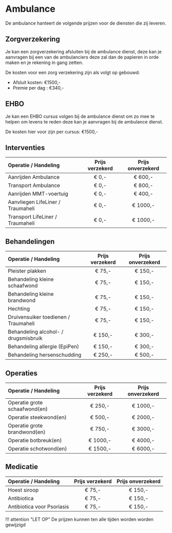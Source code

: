 # Ambulance

De ambulance hanteert de volgende prijzen voor de diensten die zij leveren.

## Zorgverzekering

Je kan een zorgverzekering afsluiten bij de ambulance dienst, deze kan je aanvragen bij een van de ambulanciers deze zal dan de papieren in orde maken en je rekening in gang zetten. 

De kosten voor een zorg verzekering zijn als volgt op gebouwd:

* Afsluit kosten: €1500,-
* Premie per dag : €340,-

## EHBO

Je kan een EHBO cursus volgen bij de ambulance dienst om zo mee te helpen om levens te reden deze kan je aanvragen bij de ambulance dienst.

De kosten hier voor zijn per cursus: €1500,-

## Interventies

| Operatie / Handeling | Prijs verzekerd | Prijs onverzekerd |
|:--------------------|:---------------:|:-----------------:|
| Aanrijden Ambulance | € 0,- | € 600,- |
| Transport Ambulance | € 0,- | € 800,- |
| Aanrijden MMT-voertuig | € 0,- | € 400,- |
| Aanvliegen LifeLiner / Traumaheli | € 0,- | € 1000,- |
| Transport LifeLiner / Traumaheli | € 0,- | € 1000,- |

## Behandelingen

| Operatie / Handeling | Prijs verzekerd | Prijs onverzekerd |
|:--------------------|:---------------:|:-----------------:|
| Pleister plakken                      | € 75,- | € 150,- |
| Behandeling kleine schaafwond         | € 75,- | € 150,- |
| Behandeling kleine brandwond          | € 75,- | € 150,- |
| Hechting                              | € 75,- | € 150,-  |
| Druivensuiker toedienen / Traumaheli  | € 75,- | € 150,- |
| Behandeling alcohol- / drugsmisbruik  | € 150,- | € 300,- |
| Behandeling allergie (EpiPen)         | € 150,- | € 300,- |
| Behandeling hersenschudding           | € 250,- | € 500,- |

## Operaties

| Operatie / Handeling | Prijs verzekerd | Prijs onverzekerd |
|:--------------------|:---------------:|:-----------------:|
| Operatie grote schaafwond(en)         | € 250,- | € 1000,- |
| Operatie steekwond(en)                | € 500,- | € 2000,- |
| Operatie grote brandwond(en)          | € 750,- | € 3000,- |
| Operatie botbreuk(en)                 | € 1000,- | € 4000,- |
| Operatie schotwond(en)                | € 1500,- | € 6000,- |

## Medicatie

| Operatie / Handeling | Prijs verzekerd | Prijs onverzekerd |
|:--------------------|:---------------:|:-----------------:|
| Hoest siroop                  | € 75,- | € 150,- |
| Antibiotica                   | € 75,- | € 150,- |
| Antibiotica voor Psoriasis    | € 75,- | € 150,- |

!!! attention "LET OP"
    De prijzen kunnen ten alle tijden worden worden gewijzigd
